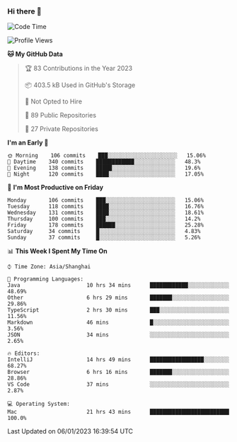 ### Hi there 👋

<!--
**qbosen/qbosen** is a ✨ _special_ ✨ repository because its `README.md` (this file) appears on your GitHub profile.

Here are some ideas to get you started:

- 🔭 I’m currently working on ...
- 🌱 I’m currently learning ...
- 👯 I’m looking to collaborate on ...
- 🤔 I’m looking for help with ...
- 💬 Ask me about ...
- 📫 How to reach me: ...
- 😄 Pronouns: ...
- ⚡ Fun fact: ...
-->

<!--START_SECTION:waka-->
![Code Time](http://img.shields.io/badge/Code%20Time-1%2C117%20hrs%203%20mins-blue)

![Profile Views](http://img.shields.io/badge/Profile%20Views-1-blue)

**🐱 My GitHub Data** 

> 🏆 83 Contributions in the Year 2023
 > 
> 📦 403.5 kB Used in GitHub's Storage 
 > 
> 🚫 Not Opted to Hire
 > 
> 📜 89 Public Repositories 
 > 
> 🔑 27 Private Repositories  
 > 
**I'm an Early 🐤** 

```text
🌞 Morning    106 commits    ███░░░░░░░░░░░░░░░░░░░░░░   15.06% 
🌆 Daytime    340 commits    ████████████░░░░░░░░░░░░░   48.3% 
🌃 Evening    138 commits    █████░░░░░░░░░░░░░░░░░░░░   19.6% 
🌙 Night      120 commits    ████░░░░░░░░░░░░░░░░░░░░░   17.05%

```
📅 **I'm Most Productive on Friday** 

```text
Monday       106 commits    ███░░░░░░░░░░░░░░░░░░░░░░   15.06% 
Tuesday      118 commits    ████░░░░░░░░░░░░░░░░░░░░░   16.76% 
Wednesday    131 commits    ████░░░░░░░░░░░░░░░░░░░░░   18.61% 
Thursday     100 commits    ███░░░░░░░░░░░░░░░░░░░░░░   14.2% 
Friday       178 commits    ██████░░░░░░░░░░░░░░░░░░░   25.28% 
Saturday     34 commits     █░░░░░░░░░░░░░░░░░░░░░░░░   4.83% 
Sunday       37 commits     █░░░░░░░░░░░░░░░░░░░░░░░░   5.26%

```


📊 **This Week I Spent My Time On** 

```text
⌚︎ Time Zone: Asia/Shanghai

💬 Programming Languages: 
Java                     10 hrs 34 mins      ████████████░░░░░░░░░░░░░   48.69% 
Other                    6 hrs 29 mins       ███████░░░░░░░░░░░░░░░░░░   29.86% 
TypeScript               2 hrs 30 mins       ███░░░░░░░░░░░░░░░░░░░░░░   11.56% 
Markdown                 46 mins             █░░░░░░░░░░░░░░░░░░░░░░░░   3.56% 
JSON                     34 mins             ░░░░░░░░░░░░░░░░░░░░░░░░░   2.65%

🔥 Editors: 
IntelliJ                 14 hrs 49 mins      █████████████████░░░░░░░░   68.27% 
Browser                  6 hrs 16 mins       ███████░░░░░░░░░░░░░░░░░░   28.86% 
VS Code                  37 mins             ░░░░░░░░░░░░░░░░░░░░░░░░░   2.87%

💻 Operating System: 
Mac                      21 hrs 43 mins      █████████████████████████   100.0%

```


 Last Updated on 06/01/2023 16:39:54 UTC
<!--END_SECTION:waka-->
